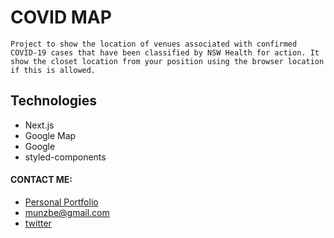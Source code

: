 # COVID MAP
``` 
Project to show the location of venues associated with confirmed COVID-19 cases that have been classified by NSW Health for action. It show the closet location from your position using the browser location if this is allowed.
```
## Technologies
  * Next.js
  * Google Map
  * Google
  * styled-components


#### CONTACT ME: 
  * [Personal Portfolio ](https://www.bmunz.dev)
  * munzbe@gmail.com
  * [twitter ](https://twitter.com/moonbe77)